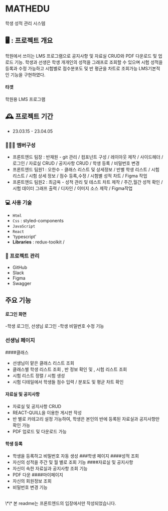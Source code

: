 # MATHEDU

학생 성적 관리 시스템

## 🖥️ : 프로젝트 개요

학원에서 쓰이는 LMS 프로그램으로
공지사항 및 자료실 CRUD와 PDF 다운로드 및 업로드 기능.
학생과 선생은 학생 개개인의 성적을 그래프로 조회할 수 있으며
시험 성적을 등록과 수정 가능하고 시험별로 점수분포도 및 반 평균을 차트로 조회가능 
LMS기본적인 기능을 구현하였다.

#### 타겟

학원용 LMS 프로그램

## 🕰️ 프로젝트 기간

- 23.03.15 - 23.04.05 

### 🧑‍🤝‍🧑 멤버구성
- 프론트엔드 팀장 : 반재원 - git 관리 / 컴포넌트 구성 / 레이아웃 제작 / 사이드헤더 / 로그인 / 자료실 CRUD / 공지사항 CRUD / 학생 등록 /  비밀번호 변경
- 프론트엔드 팀원1 : 오한수 - 클래스 리스트 및 상세정보 / 반별 학생 리스트 / 시험 리스트 / 시험 상세 정보 / 점수 등록,수정 / 시험별 성적 차트 / Figma 작업
- 프론트엔드 팀원2 : 최금옥 - 성적 관리 및 테스트 차트 제작 / 주간,월간 성적 확인 / 시험 데이터 그래프 출력 / 디자인 / 이미지 소스 제작  / Figma작업

### 💻 사용 기술
- `Html` 
- `Css` : styled-components
- `JavaScript`
- `React` 
- 'typescript'
- **Libraries** : redux-toolkit / 

### 📅 프로젝트 관리
- GitHub
- Slack
- Figma
- Swagger
##   주요 기능
#### 로그인 화면 
-학생 로그인, 선생님 로그인
-학생 비밀번호 수정 기능
### 선생님 페이지 
####클래스
- 선생님이 맡은 클래스 리스트 조회
- 클래스별 학생 리스트 조회 , 반 정보 확인 및 , 시험 리스트 조회
- 시험 리스트 정렬 / 시험 생성
- 시험 디테일에서 학생들 점수 입력 / 분포도 및 평균 차트 확인
#### 자료실 및 공지사항
- 자료실 및 공지사항 CRUD
- REACT-QUILL을 이용한 게시판 작성
- 반 별로 카테고리 설정 가능하여, 학생은 본인의 반에 등록된 자료실과 공지사항만 확인 가능
- PDF 업로드 및 다운로드 가능
#### 학생 등록
- 학생을 등록하고 비밀번호 자동 생성
###학생 페이지
####성적 조회
- 자신의 성적을 주간 및 월 별로 조회 기능
####자료실 및 공지사항
- 자신이 속한 자료실과 공지사항 조회 기능
- PDF 다운
####마이페이지
- 자신의 회원정보 조회
- 비밀번호 변경 기능

<br/>
\*\* 본 readme는 프론트엔드의 입장에서만 작성되었습니다.

